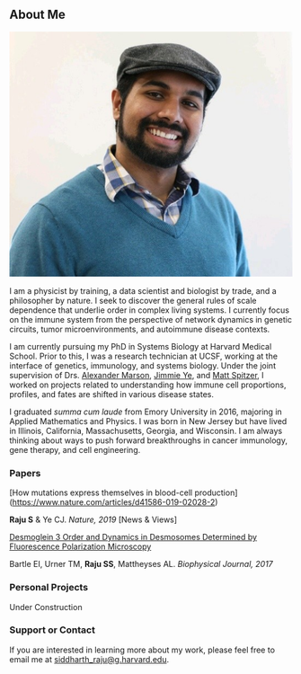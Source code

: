 ## About Me
![profile_pic2019](https://github.com/sraju1/sraju1.github.io/blob/master/Images/profilephoto2019.png)

I am a physicist by training, a data scientist and biologist by trade, and a philosopher by nature. I seek to discover the general rules of scale dependence that underlie order in complex living systems. I currently focus on the immune system from the perspective of network dynamics in genetic circuits, tumor microenvironments, and autoimmune disease contexts.

I am currently pursuing my PhD in Systems Biology at Harvard Medical School. Prior to this, I was a research technician at UCSF, working at the interface of genetics, immunology, and systems biology. Under the joint supervision of Drs. [Alexander Marson](https://marsonlab.ucsf.edu/), [Jimmie Ye](https://bms.ucsf.edu/people/jimmie-ye-phd), and [Matt Spitzer](https://spitzerlab.ucsf.edu/home), I worked on projects related to understanding how immune cell proportions, profiles, and fates are shifted in various disease states. 

I graduated *summa cum laude* from Emory University in 2016, majoring in Applied Mathematics and Physics. I was born in New Jersey but have lived in Illinois, California, Massachusetts, Georgia, and Wisconsin. I am always thinking about ways to push forward breakthroughs in cancer immunology, gene therapy, and cell engineering.

### Papers
[How mutations express themselves in blood-cell production]
(https://www.nature.com/articles/d41586-019-02028-2)

**Raju S** & Ye CJ. *Nature, 2019* [News & Views]

[Desmoglein 3 Order and Dynamics in Desmosomes Determined by Fluorescence Polarization Microscopy](https://www.ncbi.nlm.nih.gov/pubmed/29212005)

Bartle EI, Urner TM, **Raju SS**, Mattheyses AL. *Biophysical Journal, 2017*

### Personal Projects
Under Construction

### Support or Contact

If you are interested in learning more about my work, please feel free to email me at siddharth_raju@g.harvard.edu. 
